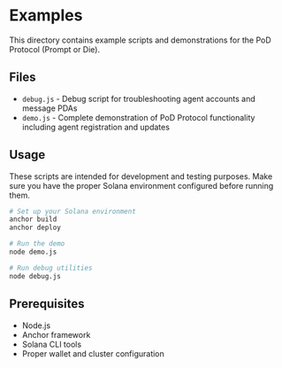 # Examples

This directory contains example scripts and demonstrations for the PoD Protocol (Prompt or Die).

## Files

- `debug.js` - Debug script for troubleshooting agent accounts and message PDAs
- `demo.js` - Complete demonstration of PoD Protocol functionality including agent registration and updates

## Usage

These scripts are intended for development and testing purposes. Make sure you have the proper Solana environment configured before running them.

```bash
# Set up your Solana environment
anchor build
anchor deploy

# Run the demo
node demo.js

# Run debug utilities
node debug.js
```

## Prerequisites

- Node.js
- Anchor framework
- Solana CLI tools
- Proper wallet and cluster configuration
